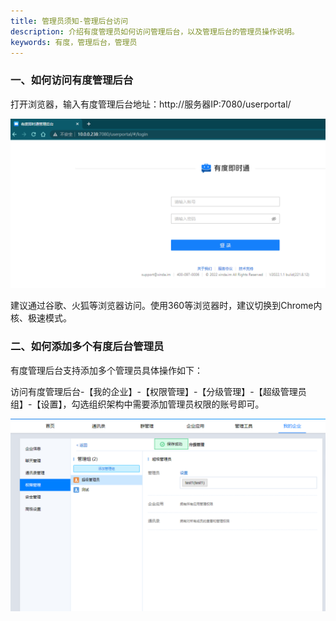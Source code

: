 ```yaml
---
title: 管理员须知-管理后台访问
description: 介绍有度管理员如何访问管理后台，以及管理后台的管理员操作说明。
keywords: 有度，管理后台，管理员
---
```


### 一、如何访问有度管理后台

  打开浏览器，输入有度管理后台地址：http://服务器IP:7080/userportal/

![image-20220222163456194](res/h01_00001/image-20220222163456194.png)

  建议通过谷歌、火狐等浏览器访问。使用360等浏览器时，建议切换到Chrome内核、极速模式。

### 二、如何添加多个有度后台管理员

  有度管理后台支持添加多个管理员具体操作如下：

  访问有度管理后台-【我的企业】-【权限管理】-【分级管理】-【超级管理员组】-【设置】，勾选组织架构中需要添加管理员权限的账号即可。

![image-20201210150313255](res/h01_00001/image-20201210150313255.png)